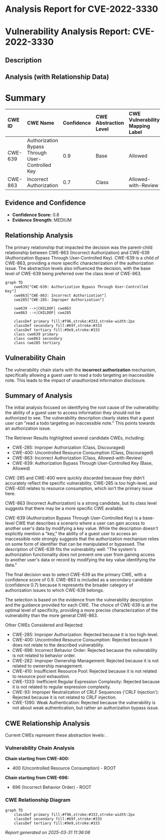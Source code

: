 # Analysis Report for CVE-2022-3330

# Vulnerability Analysis Report: CVE-2022-3330

## Description



## Analysis (with Relationship Data)

# Summary
| CWE ID  | CWE Name                                                  | Confidence | CWE Abstraction Level | CWE Vulnerability Mapping Label | CWE-Vulnerability Mapping Notes |
| :------- | :-------------------------------------------------------- | :--------- | :-------------------- | :------------------------------ | :------------------------------ |
| CWE-639 | Authorization Bypass Through User-Controlled Key       | 0.9        | Base                  | Allowed                         | Primary CWE                     |
| CWE-863 | Incorrect Authorization                                  | 0.7        | Class                 | Allowed-with-Review           | Secondary Candidate             |

## Evidence and Confidence

*   **Confidence Score:** 0.8
*   **Evidence Strength:** MEDIUM

## Relationship Analysis
The primary relationship that impacted the decision was the parent-child relationship between CWE-863 (Incorrect Authorization) and CWE-639 (Authorization Bypass Through User-Controlled Key). CWE-639 is a child of CWE-863, providing a more specific characterization of the authorization issue. The abstraction levels also influenced the decision, with the base level of CWE-639 being preferred over the class level of CWE-863.

```mermaid
graph TD
    cwe639["CWE-639: Authorization Bypass Through User-Controlled Key"]
    cwe863["CWE-863: Incorrect Authorization"]
    cwe285["CWE-285: Improper Authorization"]
    
    cwe639 -->|CHILDOF| cwe863
    cwe863 -->|CHILDOF| cwe285

    classDef primary fill:#f96,stroke:#333,stroke-width:2px
    classDef secondary fill:#69f,stroke:#333
    classDef tertiary fill:#9e9,stroke:#333
    class cwe639 primary
    class cwe863 secondary
    class cwe285 tertiary
```

## Vulnerability Chain
The vulnerability chain starts with the **incorrect authorization** mechanism, specifically allowing a guest user to read a todo targeting an inaccessible note. This leads to the impact of unauthorized information disclosure.

## Summary of Analysis
The initial analysis focused on identifying the root cause of the vulnerability: the ability of a guest user to access information they should not be authorized to see. The vulnerability description clearly states that a guest user can "read a todo targeting an inaccessible note." This points towards an authorization issue.

The Retriever Results highlighted several candidate CWEs, including:

*   CWE-285: Improper Authorization (Class, Discouraged)
*   CWE-400: Uncontrolled Resource Consumption (Class, Discouraged)
*   CWE-863: Incorrect Authorization (Class, Allowed-with-Review)
*   CWE-639: Authorization Bypass Through User-Controlled Key (Base, Allowed)

CWE-285 and CWE-400 were quickly discarded because they didn't accurately reflect the specific vulnerability. CWE-285 is too high-level, and CWE-400 relates to resource consumption, which isn't the primary issue here.

CWE-863 (Incorrect Authorization) is a strong candidate, but its class level suggests that there may be a more specific CWE available.

CWE-639 (Authorization Bypass Through User-Controlled Key) is a base-level CWE that describes a scenario where a user can gain access to another user's data by modifying a key value. While the description doesn't explicitly mention a "key," the ability of a guest user to access an inaccessible note strongly suggests that the authorization mechanism relies on some form of identifier that can be manipulated or bypassed. The description of CWE-639 fits the vulnerability well: "The system's authorization functionality does not prevent one user from gaining access to another user's data or record by modifying the key value identifying the data."

The final decision was to select CWE-639 as the primary CWE, with a confidence score of 0.9. CWE-863 is included as a secondary candidate (confidence 0.7) because it represents the broader category of authorization issues to which CWE-639 belongs.

The selection is based on the evidence from the vulnerability description and the guidance provided for each CWE. The choice of CWE-639 is at the optimal level of specificity, providing a more precise characterization of the vulnerability than the more general CWE-863.

Other CWEs Considered and Rejected:

*   CWE-285: Improper Authorization: Rejected because it is too high-level.
*   CWE-400: Uncontrolled Resource Consumption: Rejected because it does not relate to the described vulnerability.
*   CWE-696: Incorrect Behavior Order: Rejected because the vulnerability is not related to behavior order.
*   CWE-282: Improper Ownership Management: Rejected because it is not related to ownership management.
*   CWE-410: Insufficient Resource Pool: Rejected because it is not related to resource pool exhaustion.
*   CWE-1333: Inefficient Regular Expression Complexity: Rejected because it is not related to regular expression complexity.
*   CWE-93: Improper Neutralization of CRLF Sequences ('CRLF Injection'): Rejected because it is not related to CRLF injection.
*   CWE-1390: Weak Authentication: Rejected because the vulnerability is not about weak authentication, but rather an authorization bypass issue.


## CWE Relationship Analysis

Current CWEs represent these abstraction levels: .


### Vulnerability Chain Analysis

**Chain starting from CWE-400:**
- 400 (Uncontrolled Resource Consumption) - ROOT


**Chain starting from CWE-696:**
- 696 (Incorrect Behavior Order) - ROOT



### CWE Relationship Diagram

```mermaid
graph TD
    classDef primary fill:#f96,stroke:#333,stroke-width:2px
    classDef secondary fill:#69f,stroke:#333
    classDef tertiary fill:#9e9,stroke:#333
```



*Report generated on 2025-03-31 11:36:06*
